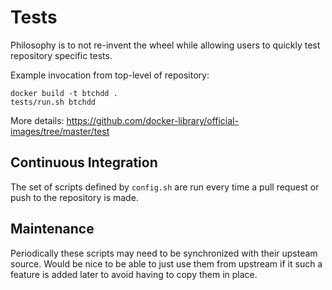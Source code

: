 # Tests

Philosophy is to not re-invent the wheel while allowing users to quickly test repository specific tests.

Example invocation from top-level of repository:

    docker build -t btchdd .
    tests/run.sh btchdd

More details: https://github.com/docker-library/official-images/tree/master/test

## Continuous Integration

The set of scripts defined by `config.sh` are run every time a pull request or push to the repository is made.

## Maintenance

Periodically these scripts may need to be synchronized with their upsteam source.  Would be nice to be able to just use them from upstream if it such a feature is added later to avoid having to copy them in place.

